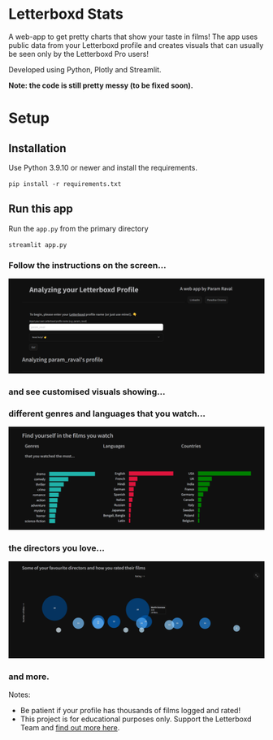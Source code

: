 # Letterboxd Stats

A web-app to get pretty charts that show your taste in films! The app uses public data from your Letterboxd profile and creates visuals that can usually be seen only by the Letterboxd Pro users!

Developed using Python, Plotly and Streamlit.

**Note: the code is still pretty messy (to be fixed soon).**
# Setup

## Installation

Use Python 3.9.10 or newer and install the requirements.

`pip install -r requirements.txt`
## Run this app

Run the `app.py` from the primary directory

`streamlit app.py`

### Follow the instructions on the screen...

![Top of the page](./media/ss3.png)

### and see customised visuals showing...

### different genres and languages that you watch...

![Different genres and languages](./media/ss2.png)

### the directors you love...
![Directors](./media/ss1.png)

### and more.


Notes:
- Be patient if your profile has thousands of films logged and rated!
- This project is for educational purposes only. Support the Letterboxd Team and [find out more here](https://letterboxd.com/about/faq/).